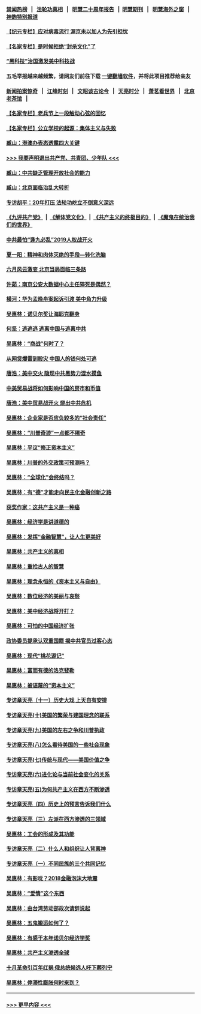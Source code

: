 #### [禁闻热榜](热点新闻.md?=0)  &nbsp;&nbsp;|&nbsp;&nbsp; [法轮功真相](https://github.com/gfw-breaker/truth/blob/master/README.md?=0) &nbsp;&nbsp;|&nbsp;&nbsp; [明慧二十周年报告](https://github.com/gfw-breaker/mh-reports/blob/master/README.md?=0) &nbsp;&nbsp;|&nbsp;&nbsp;[明慧期刊](https://github.com/gfw-breaker/mh-qikan) &nbsp;&nbsp;|&nbsp;&nbsp; [明慧海外之窗](https://github.com/gfw-breaker/mh-news/blob/master/README.md?=0) &nbsp;&nbsp;|&nbsp;&nbsp; [神韵特别报道](https://github.com/gfw-breaker/mh-news/blob/master/shenyun.md?=0)
#### [【纪元专栏】应对病毒流行 渥京未以加人为先引担忧](../pages/nsc423/n11875714.md?t=02271002) 
#### [【名家专栏】是时候拒绝“封杀文化”了](../pages/nsc423/n11814093.md?t=02271002) 
#### [“黑科技”治国激发美中科技战](../pages/nsc423/n11638056.md?t=02271002) 
#### 五毛举报越来越频繁，请网友们前往下载 [一键翻墙软件](https://github.com/gfw-breaker/ssr-accounts)，并将此项目推荐给亲友
#### [新闻拍案惊奇](https://github.com/gfw-breaker/banned-news/blob/master/pages/link4.md) &nbsp;&nbsp;|&nbsp;&nbsp; [江峰时刻](https://github.com/gfw-breaker/banned-news/blob/master/pages/link4.md) &nbsp;&nbsp;|&nbsp;&nbsp; [文昭谈古论今](https://github.com/gfw-breaker/banned-news/blob/master/pages/link4.md) &nbsp;&nbsp;|&nbsp;&nbsp; [天亮时分](https://github.com/gfw-breaker/banned-news/blob/master/pages/link4.md) &nbsp;&nbsp;|&nbsp;&nbsp; [萧茗看世界](https://github.com/gfw-breaker/banned-news/blob/master/pages/link4.md) &nbsp;&nbsp;|&nbsp;&nbsp; [北京老茶馆](https://github.com/gfw-breaker/banned-news/blob/master/pages/link4.md) &nbsp;&nbsp;|&nbsp;&nbsp; 
#### [【名家专栏】老兵节上一段触动心弦的回忆](../pages/nsc423/n11646016.md?t=02271002) 
#### [【名家专栏】公立学校的起源：集体主义与失败](../pages/nsc423/n11601833.md?t=02271002) 
#### [臧山：港澳办表态透露四大关键](../pages/nsc423/n11421628.md?t=02271002) 
#### [>>> 我要声明退出共产党、共青团、少年队 <<<](https://github.com/begood0513/goodnews/blob/master/quit/letter.md) 
#### [臧山：中共缺乏管理开放社会的能力](../pages/nsc423/n11407457.md?t=02271002) 
#### [臧山：北京面临治乱大转折](../pages/nsc423/n11406895.md?t=02271002) 
#### [专访胡平：20年打压 法轮功屹立不倒意义深远](../pages/nsc423/n11398800.md?t=02271002) 
#### [《九评共产党》](https://github.com/begood0513/9ping.md/blob/master/README.md) &nbsp;|&nbsp; [《解体党文化》](../../../../jtdwh.md/blob/master/README.md)  &nbsp;|&nbsp; [《共产主义的终极目的》](../../../../gczydzjmd.md/blob/master/README.md) &nbsp;|&nbsp; [《魔鬼在统治我们的世界》](../../../../mgztzwmdsj.md/blob/master/README.md) 
#### [中共最怕“逢九必乱”2019人权战开火](../pages/nsc423/n11385248.md?t=02271002) 
#### [夏一阳：精神和肉体灭绝的手段—转化洗脑](../pages/nsc423/n11368250.md?t=02271002) 
#### [六月风云激变 北京当局面临三条路](../pages/nsc423/n11313668.md?t=02271002) 
#### [许茹：南京公安大数据中心主任猝死是偶然？](../pages/nsc423/n11064744.md?t=02271002) 
#### [横河：华为孟晚舟案起诉引渡 美中角力升级](../pages/nsc423/n11027230.md?t=02271002) 
#### [吴惠林：诺贝尔奖让海耶克翻身](../pages/nsc423/n10890049.md?t=02271002) 
#### [何坚：逃逃逃 逃离中国与逃离中共](../pages/nsc423/n10592891.md?t=02271002) 
#### [吴惠林：“商战”何时了？](../pages/nsc423/n10573558.md?t=02271002) 
#### [从网贷爆雷到股灾 中国人的钱何处可逃](../pages/nsc423/n10572800.md?t=02271002) 
#### [唐浩：美中交火 隐现中共黑势力混水摸鱼](../pages/nsc423/n10544040.md?t=02271002) 
#### [中美贸易战将如何影响中国的房市和币值](../pages/nsc423/n10543697.md?t=02271002) 
#### [唐浩：美中贸易战开火 烧出中共危机](../pages/nsc423/n10540126.md?t=02271002) 
#### [吴惠林：企业家是否应负较多的“社会责任”](../pages/nsc423/n10535022.md?t=02271002) 
#### [吴惠林：“川普奇迹”一点都不稀奇](../pages/nsc423/n10512808.md?t=02271002) 
#### [吴惠林：平议“修正资本主义”](../pages/nsc423/n10495724.md?t=02271002) 
#### [吴惠林：川普的外交政策可预测吗？](../pages/nsc423/n10462387.md?t=02271002) 
#### [吴惠林：“全球化”会终结吗？](../pages/nsc423/n10452838.md?t=02271002) 
#### [吴惠林：有“德”才能走向民主化金融创新之路](../pages/nsc423/n10432292.md?t=02271002) 
#### [获奖作家：这共产主义是一种癌](../pages/nsc423/n10431541.md?t=02271002) 
#### [吴惠林：经济学是讲道德的](../pages/nsc423/n10398014.md?t=02271002) 
#### [吴惠林：发挥“金融智慧”，让人生更美好](../pages/nsc423/n10375019.md?t=02271002) 
#### [吴惠林：共产主义的真相](../pages/nsc423/n10351394.md?t=02271002) 
#### [吴惠林：重拾古人的智慧](../pages/nsc423/n10337691.md?t=02271002) 
#### [吴惠林：理念永恒的《资本主义与自由》](../pages/nsc423/n10316274.md?t=02271002) 
#### [吴惠林：数位经济的美丽与哀愁](../pages/nsc423/n10292946.md?t=02271002) 
#### [吴惠林：美中经济战将开打？](../pages/nsc423/n10258825.md?t=02271002) 
#### [吴惠林：可怕的中国经济扩张](../pages/nsc423/n10219147.md?t=02271002) 
#### [政协委员提承认双重国籍 揭中共官员过客心态](../pages/nsc423/n10208809.md?t=02271002) 
#### [吴惠林：现代“桃花源记”](../pages/nsc423/n10185234.md?t=02271002) 
#### [吴惠林：富而有德的洛克斐勒](../pages/nsc423/n10142264.md?t=02271002) 
#### [吴惠林：被诬蔑的“资本主义”](../pages/nsc423/n10124816.md?t=02271002) 
#### [专访章天亮（十一）历史大戏 上天自有安排](../pages/nsc423/n10094905.md?t=02271002) 
#### [专访章天亮(十)美国的繁荣与建国理念的联系](../pages/nsc423/n10094899.md?t=02271002) 
#### [专访章天亮(九)美国的左右之争和川普执政](../pages/nsc423/n10094889.md?t=02271002) 
#### [专访章天亮(八)怎么看待美国的一些社会现象](../pages/nsc423/n10094857.md?t=02271002) 
#### [专访章天亮(七)传统与现代——美国价值之争](../pages/nsc423/n10093140.md?t=02271002) 
#### [专访章天亮(六)进化论与当前社会变化的关系](../pages/nsc423/n10092036.md?t=02271002) 
#### [专访章天亮(五)为何共产主义在西方不断渗透](../pages/nsc423/n10083620.md?t=02271002) 
#### [专访章天亮（四）历史上的预言告诉我们什么](../pages/nsc423/n10083606.md?t=02271002) 
#### [专访章天亮（三）左派在西方渗透的三领域](../pages/nsc423/n10081115.md?t=02271002) 
#### [吴惠林：工会的形成及其功能](../pages/nsc423/n10080633.md?t=02271002) 
#### [专访章天亮（二）什么人和组织让人背离神](../pages/nsc423/n10076637.md?t=02271002) 
#### [专访章天亮（一）不同民族的三个共同记忆](../pages/nsc423/n10074188.md?t=02271002) 
#### [吴惠林：有影呒？2018金融泡沫大地震](../pages/nsc423/n10040534.md?t=02271002) 
#### [吴惠林：“爱情”这个东西](../pages/nsc423/n10019423.md?t=02271002) 
#### [吴惠林：由台湾劳动部政次请辞说起](../pages/nsc423/n9979679.md?t=02271002) 
#### [吴惠林：五鬼搬运如何了？](../pages/nsc423/n9925338.md?t=02271002) 
#### [吴惠林：有感于本年诺贝尔经济学奖](../pages/nsc423/n9871883.md?t=02271002) 
#### [吴惠林：共产主义渗透全球](../pages/nsc423/n9812748.md?t=02271002) 
#### [十月革命引百年红祸 俄总统候选人吁下葬列宁](../pages/nsc423/n9810182.md?t=02271002) 
#### [吴惠林：停滞性膨胀何时来到？](../pages/nsc423/n9764136.md?t=02271002) 

----
#### [ >>> 更早内容 <<< ](../indexes/nsc423-earlier.md)
